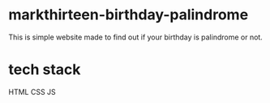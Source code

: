 # markthirteen-birthday-palindrome
 This is simple website made to find out if your birthday is palindrome or not.
# tech stack
 HTML
 CSS
 JS
